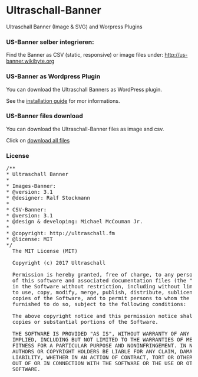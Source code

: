 # Ultraschall-Banner
Ultraschall Banner (Image & SVG) and Worpress Plugins

### US-Banner selber integrieren:

Find the Banner as CSV (static, responsive) or image files under: 
http://us-banner.wikibyte.org

### US-Banner as Wordpress Plugin

You can download the Ultraschall Banners as WordPress plugin. 

See the <a href="https://github.com/Ultraschall/Ultraschall-Banner/tree/master/plugins">installation guide</a> for mor informations.

### US-Banner files download

You can download the Ultraschall-Banner files as image and csv.

Click on <a href="https://github.com/Ultraschall/Ultraschall-Banner/raw/master/banner/ultraschall-banner.zip">download all files</a>

### License
<pre>
/**
* Ultraschall Banner
*
* Images-Banner:
* @version: 3.1
* @designer: Ralf Stockmann
*
* CSV-Banner:
* @version: 3.1
* @design & developing: Michael McCouman Jr.
*
* @copyright: http://ultraschall.fm
* @license: MIT
*/
  The MIT License (MIT)

  Copyright (c) 2017 Ultraschall

  Permission is hereby granted, free of charge, to any person obtaining a copy
  of this software and associated documentation files (the "Software"), to deal
  in the Software without restriction, including without limitation the rights
  to use, copy, modify, merge, publish, distribute, sublicense, and/or sell
  copies of the Software, and to permit persons to whom the Software is
  furnished to do so, subject to the following conditions:

  The above copyright notice and this permission notice shall be included in all
  copies or substantial portions of the Software.

  THE SOFTWARE IS PROVIDED "AS IS", WITHOUT WARRANTY OF ANY KIND, EXPRESS OR
  IMPLIED, INCLUDING BUT NOT LIMITED TO THE WARRANTIES OF MERCHANTABILITY,
  FITNESS FOR A PARTICULAR PURPOSE AND NONINFRINGEMENT. IN NO EVENT SHALL THE
  AUTHORS OR COPYRIGHT HOLDERS BE LIABLE FOR ANY CLAIM, DAMAGES OR OTHER
  LIABILITY, WHETHER IN AN ACTION OF CONTRACT, TORT OR OTHERWISE, ARISING FROM,
  OUT OF OR IN CONNECTION WITH THE SOFTWARE OR THE USE OR OTHER DEALINGS IN THE
  SOFTWARE.
  </pre>
